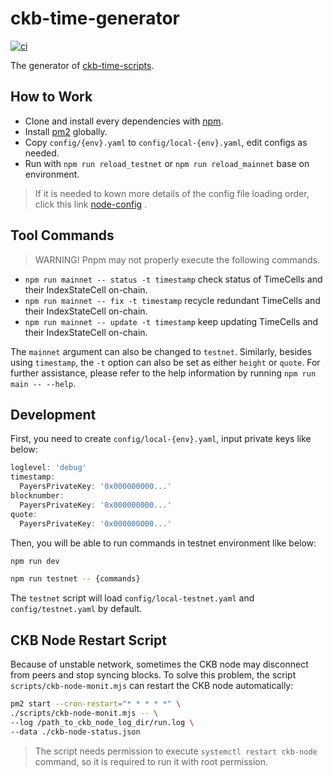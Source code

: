 # ckb-time-generator

[![ci](https://github.com/dotbitHQ/ckb-time-generator/actions/workflows/ci.yaml/badge.svg)](https://github.com/dotbitHQ/ckb-time-generator/actions/workflows/ci.yaml)

The generator of [ckb-time-scripts](https://github.com/DeAccountSystems/ckb-time-script).


## How to Work

- Clone and install every dependencies with [npm](https://www.npmjs.com/).
- Install [pm2](https://pm2.keymetrics.io/docs/usage/quick-start/) globally.
- Copy `config/{env}.yaml` to `config/local-{env}.yaml`, edit configs as needed.
- Run with `npm run reload_testnet` or `npm run reload_mainnet` base on environment.

> If it is needed to kown more details of the config file loading order, click this link [node-config](https://github.com/node-config/node-config/wiki/Configuration-Files#file-load-order) .


## Tool Commands

> WARNING! Pnpm may not properly execute the following commands.

- `npm run mainnet -- status -t timestamp` check status of TimeCells and their IndexStateCell on-chain.
- `npm run mainnet -- fix -t timestamp` recycle redundant TimeCells and their IndexStateCell on-chain.
- `npm run mainnet -- update -t timestamp` keep updating TimeCells and their IndexStateCell on-chain.

The `mainnet` argument can also be changed to `testnet`. Similarly, besides using `timestamp`, the `-t` option can also be set as either `height` or `quote`. For further assistance, please refer to the help information by running `npm run main -- --help`.


## Development

First, you need to create `config/local-{env}.yaml`, input private keys like below:

```typescript
loglevel: 'debug'
timestamp:
  PayersPrivateKey: '0x000000000...'
blocknumber:
  PayersPrivateKey: '0x000000000...'
quote:
  PayersPrivateKey: '0x000000000...'
```

Then, you will be able to run commands in testnet environment like below:

```bash
npm run dev

npm run testnet -- {commands}
```

The `testnet` script will load `config/local-testnet.yaml` and `config/testnet.yaml` by default.


## CKB Node Restart Script

Because of unstable network, sometimes the CKB node may disconnect from peers and stop syncing blocks. To solve this problem, the script `scripts/ckb-node-monit.mjs` can restart the CKB node automatically:

```bash
pm2 start --cron-restart="* * * * *" \
./scripts/ckb-node-monit.mjs -- \
--log /path_to_ckb_node_log_dir/run.log \
--data ./ckb-node-status.json
```

> The script needs permission to execute `systemctl restart ckb-node` command, so it is required to run it with root permission.
